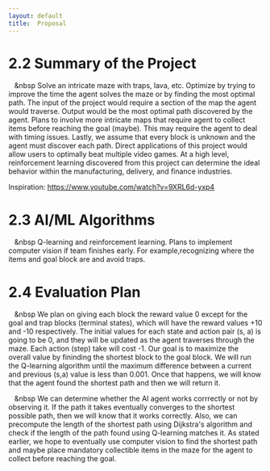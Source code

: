 ```yaml
---
layout: default
title:  Proposal
---
```


# 2.2 Summary of the Project
&nbsp;&nbsp;&nbsp;&nbsp Solve an intricate maze with traps, lava, etc. Optimize by trying to improve the time the agent solves the maze or by finding the most optimal path. The input of the project would require a section of the map the agent would traverse. Output would be the most optimal path discovered by the agent. Plans to involve more intricate maps that require agent to collect items before reaching the goal (maybe). This may require the agent to deal with timing issues. Lastly, we assume that every block is unknown and the agent must discover each path. Direct applications of this project would allow users to optimally beat multiple video games. At a high level, reinforcement learning discovered from this project can determine the ideal behavior within the manufacturing, delivery, and finance industries. 

Inspiration: https://www.youtube.com/watch?v=9XRL6d-yxp4

# 2.3 AI/ML Algorithms
&nbsp;&nbsp;&nbsp;&nbsp Q-learning and reinforcement learning. Plans to implement computer vision if team finishes early. For example,recognizing where the items and goal block are and avoid traps. 

# 2.4 Evaluation Plan
&nbsp;&nbsp;&nbsp;&nbsp We plan on giving each block the reward value 0 except for the goal and trap blocks (terminal states), which will have the reward values +10 and -10 respectively. The initial values for each state and action pair (s, a) is going to be 0, and they will be updated as the agent traverses through the maze. Each action (step) take will cost -1. Our goal is to maximize the overall value by fininding the shortest block to the goal block. We will run the Q-learning algorithm until the maximum difference between a current and previous (s,a) value is less than 0.001. Once that happens, we will know that the agent found the shortest path and then we will return it.

&nbsp;&nbsp;&nbsp;&nbsp We can determine whether the AI agent works corrrectly or not by observing it. If the path it takes eventually converges to the shortest possible path, then we will know that it works correctly. Also, we can precompute the length of the shortest path using Dijkstra's algorithm and check if the length of the path found using Q-learning matches it. As stated earlier, we hope to eventually use computer vision to find the shortest path and maybe place mandatory collectible items in the maze for the agent to collect before reaching the goal.
